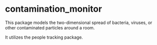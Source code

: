 # contamination_monitor
This package models the two-dimensional spread of bacteria, viruses, or other contaminated particles around a room. 

It utilizes the people tracking package. 
